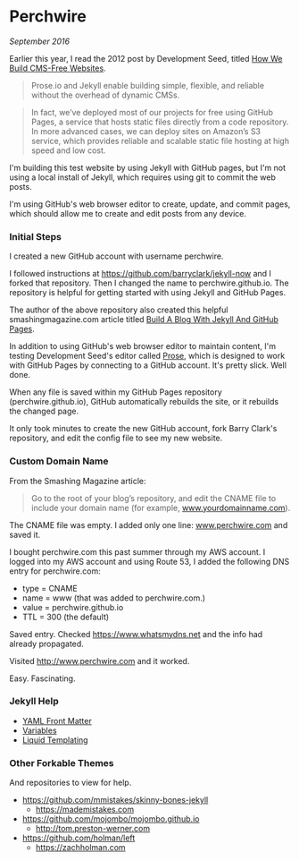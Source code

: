 # Perchwire

*September 2016*

Earlier this year, I read the 2012 post by Development Seed, titled [How We Build CMS-Free Websites](https://developmentseed.org/blog/2012/07/27/build-cms-free-websites).

> Prose.io and Jekyll enable building simple, flexible, and reliable without the overhead of dynamic CMSs.

> In fact, we’ve deployed most of our projects for free using GitHub Pages, a service that hosts static files directly from a code repository. In more advanced cases, we can deploy sites on Amazon’s S3 service, which provides reliable and scalable static file hosting at high speed and low cost.


I'm building this test website by using Jekyll with GitHub pages, but I'm not using a local install of Jekyll, which requires using git to commit the web posts.

I'm using GitHub's web browser editor to create, update, and commit pages, which should allow me to create and edit posts from any device.


### Initial Steps

I created a new GitHub account with username perchwire.

I followed instructions at <https://github.com/barryclark/jekyll-now> and I forked that repository. Then I changed the name to perchwire.github.io. The repository is helpful for getting started with using Jekyll and GitHub Pages.

The author of the above repository also created this helpful  smashingmagazine.com article titled [Build A Blog With Jekyll And GitHub Pages](https://www.smashingmagazine.com/2014/08/build-blog-jekyll-github-pages).

In addition to using GitHub's web browser editor to maintain content, I'm testing Development Seed's editor called [Prose](http://prose.io), which is designed to work with GitHub Pages by connecting to a GitHub account. It's pretty slick. Well done.

When any file is saved within my GitHub Pages repository (perchwire.github.io), GitHub automatically rebuilds the site, or it rebuilds the changed page.

It only took minutes to create the new GitHub account, fork Barry Clark's repository, and edit the config file to see my new website.



### Custom Domain Name

From the Smashing Magazine article:

> Go to the root of your blog’s repository, and edit the CNAME file to include your domain name (for example, www.yourdomainname.com).

The CNAME file was empty. I added only one line: www.perchwire.com and saved it.

I bought perchwire.com this past summer through my AWS account. I logged into my AWS account and using Route 53, I added the following DNS entry for perchwire.com:

* type = CNAME
* name = www (that was added to perchwire.com.)
* value = perchwire.github.io
* TTL = 300 (the default)

Saved entry. Checked https://www.whatsmydns.net and the info had already propagated. 

Visited http://www.perchwire.com and it worked.

Easy. Fascinating.



### Jekyll Help

* [YAML Front Matter](http://jekyllrb.com/docs/frontmatter)
* [Variables](http://jekyllrb.com/docs/variables)
* [Liquid Templating](https://github.com/Shopify/liquid/wiki)



### Other Forkable Themes

And repositories to view for help.

* <https://github.com/mmistakes/skinny-bones-jekyll>
  * <https://mademistakes.com>
* <https://github.com/mojombo/mojombo.github.io>
  * <http://tom.preston-werner.com>
* <https://github.com/holman/left>
  * <https://zachholman.com>

